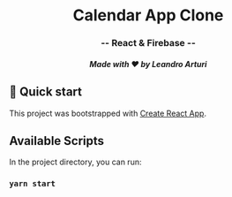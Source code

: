 <h1 align="center">
  Calendar App Clone
</h1>

<h3 align="center">
  -- React & Firebase --
</h3>

<h5 align="center">
  Made with ❤️ by Leandro Arturi
</h5>

## 🚀 Quick start

This project was bootstrapped with [Create React App](https://github.com/facebook/create-react-app).

## Available Scripts

In the project directory, you can run:

### `yarn start`
